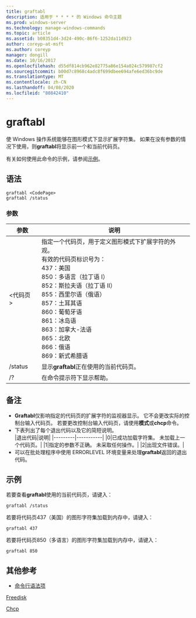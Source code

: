 ```yaml
---
title: graftabl
description: 适用于 * * * * 的 Windows 命令主题
ms.prod: windows-server
ms.technology: manage-windows-commands
ms.topic: article
ms.assetid: b08351d4-3d24-490c-86f6-1252da11d923
author: coreyp-at-msft
ms.author: coreyp
manager: dongill
ms.date: 10/16/2017
ms.openlocfilehash: d55df814cb962e82775a86e154a024c579987cf2
ms.sourcegitcommit: b00d7c8968c4adc8f699dbee694afe6ed36bc9de
ms.translationtype: MT
ms.contentlocale: zh-CN
ms.lasthandoff: 04/08/2020
ms.locfileid: "80842410"
---
```

# <a name="graftabl"></a>graftabl



使 Windows 操作系统能够在图形模式下显示扩展字符集。 如果在没有参数的情况下使用，则**graftabl**将显示前一个和当前代码页。

有关如何使用此命令的示例，请参阅[示例](#BKMK_examples)。

## <a name="syntax"></a>语法

```
graftabl <CodePage>
graftabl /status
```

### <a name="parameters"></a>参数

|参数|说明|
|---------|-----------|
|\<代码页 >|指定一个代码页，用于定义图形模式下扩展字符的外观。</br>有效的代码页标识号为：</br>437：美国</br>850：多语言（拉丁语 I）</br>852：斯拉夫语（拉丁语 II）</br>855：西里尔语（俄语）</br>857：土耳其语</br>860：葡萄牙语</br>861：冰岛语</br>863：加拿大-法语</br>865：北欧</br>866：俄语</br>869：新式希腊语|
|/status|显示**graftabl**正在使用的当前代码页。|
|/?|在命令提示符下显示帮助。|

## <a name="remarks"></a>备注

-   **Graftabl**仅影响指定的代码页的扩展字符的监视器显示。 它不会更改实际的控制台输入代码页。 若要更改控制台输入代码页，请使用**模式**或**chcp**命令。
-   下表列出了每个退出代码以及它的简短说明。  
    |退出代码|说明|
    |---------|-----------|
    |0|已成功加载字符集。 未加载上一个代码页。|
    |1|指定的参数不正确。 未采取任何操作。|
    |2|出现文件错误。|
-   可以在批处理程序中使用 ERRORLEVEL 环境变量来处理**graftabl**返回的退出代码。

## <a name="examples"></a><a name=BKMK_examples></a>示例

若要查看**graftabl**使用的当前代码页，请键入：
```
graftabl /status
```
若要将代码页437（美国）的图形字符集加载到内存中，请键入：
```
graftabl 437
```
若要将代码页850（多语言）的图形字符集加载到内存中，请键入：
```
graftabl 850
```

## <a name="additional-references"></a>其他参考

- [命令行语法项](command-line-syntax-key.md)

[Freedisk](freedisk.md)

[Chcp](chcp.md)
